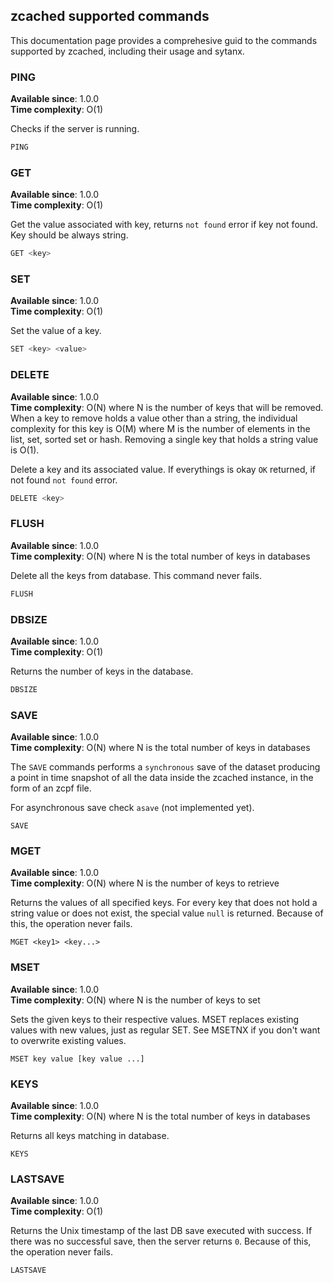 ## zcached supported commands

This documentation page provides a comprehesive guid to the commands supported by zcached, including their usage and sytanx.


### PING

**Available since**: 1.0.0\
**Time complexity**: O(1)

Checks if the server is running.

```sh
PING
```

### GET

**Available since**: 1.0.0\
**Time complexity**: O(1)

Get the value associated with key, returns `not found` error if key not found. Key should be always string.

```sh
GET <key>
```

### SET

**Available since**: 1.0.0\
**Time complexity**: O(1)

Set the value of a key.
```sh
SET <key> <value>
```

### DELETE

**Available since**: 1.0.0\
**Time complexity**: O(N) where N is the number of keys that will be removed. When a key to remove holds a value other than a string, the individual complexity for this key is O(M) where M is the number of elements in the list, set, sorted set or hash. Removing a single key that holds a string value is O(1).

Delete a key and its associated value. If everythings is okay `OK` returned, if not found `not found` error.

```sh
DELETE <key>
```

### FLUSH

**Available since**: 1.0.0\
**Time complexity**: O(N) where N is the total number of keys in databases

Delete all the keys from database. This command never fails.

```sh
FLUSH
```

### DBSIZE

**Available since**: 1.0.0\
**Time complexity**: O(1)

Returns the number of keys in the database.

```sh
DBSIZE
```

### SAVE

**Available since**: 1.0.0\
**Time complexity**: O(N) where N is the total number of keys in databases

The `SAVE` commands performs a `synchronous` save of the dataset producing a point in time snapshot of all the data inside the zcached instance, in the form of an zcpf file.

For asynchronous save check `asave` (not implemented yet).

```
SAVE
```

### MGET

**Available since**: 1.0.0\
**Time complexity**: O(N) where N is the number of keys to retrieve

Returns the values of all specified keys. For every key that does not hold a string value or does not exist, the special value `null` is returned. Because of this, the operation never fails.

```
MGET <key1> <key...>
```

### MSET

**Available since**: 1.0.0\
**Time complexity**: O(N) where N is the number of keys to set

Sets the given keys to their respective values. MSET replaces existing values with new values, just as regular SET. See MSETNX if you don't want to overwrite existing values.

```
MSET key value [key value ...]
```

### KEYS

**Available since**: 1.0.0\
**Time complexity**: O(N) where N is the total number of keys in databases

Returns all keys matching in database.

```
KEYS
```

### LASTSAVE

**Available since**: 1.0.0\
**Time complexity**: O(1)

Returns the Unix timestamp of the last DB save executed with success.
If there was no successful save, then the server returns `0`.
Because of this, the operation never fails.

```
LASTSAVE
```